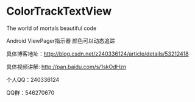 # ColorTrackTextView
The world of mortals beautiful code

Android ViewPager指示器 颜色可以动态追踪

具体博客地址：http://blog.csdn.net/z240336124/article/details/53212418

具体视频讲解: http://pan.baidu.com/s/1skOdHzn

个人QQ：240336124

QQ群：546270670

